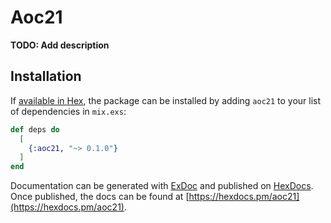 # Aoc21

**TODO: Add description**

## Installation

If [available in Hex](https://hex.pm/docs/publish), the package can be installed
by adding `aoc21` to your list of dependencies in `mix.exs`:

```elixir
def deps do
  [
    {:aoc21, "~> 0.1.0"}
  ]
end
```

Documentation can be generated with [ExDoc](https://github.com/elixir-lang/ex_doc)
and published on [HexDocs](https://hexdocs.pm). Once published, the docs can
be found at [https://hexdocs.pm/aoc21](https://hexdocs.pm/aoc21).

